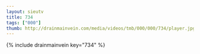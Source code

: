 ```yaml
--- 
layout: sieutv
title: 734
tags: ["000"]
thumb: http://drainmainvein.com/media/videos/tmb/000/000/734/player.jpg
---
```

{% include drainmainvein key="734" %} 
